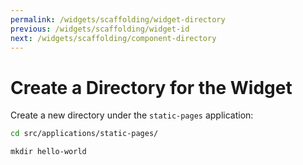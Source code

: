 ```yaml
---
permalink: /widgets/scaffolding/widget-directory
previous: /widgets/scaffolding/widget-id
next: /widgets/scaffolding/component-directory
---
```


# Create a Directory for the Widget

Create a new directory under the `static-pages` application:

```sh
cd src/applications/static-pages/
```

```
mkdir hello-world
```

